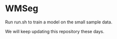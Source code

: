 # WMSeg

Run run.sh to train a model on the small sample data.  

We will keep updating this repository these days.
